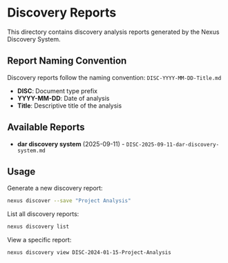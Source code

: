 # Discovery Reports

This directory contains discovery analysis reports generated by the Nexus Discovery System.

## Report Naming Convention

Discovery reports follow the naming convention: `DISC-YYYY-MM-DD-Title.md`

- **DISC**: Document type prefix
- **YYYY-MM-DD**: Date of analysis
- **Title**: Descriptive title of the analysis

## Available Reports

- **dar discovery system** (2025-09-11) - `DISC-2025-09-11-dar-discovery-system.md`

## Usage

Generate a new discovery report:
```bash
nexus discover --save "Project Analysis"
```

List all discovery reports:
```bash
nexus discovery list
```

View a specific report:
```bash
nexus discovery view DISC-2024-01-15-Project-Analysis
```